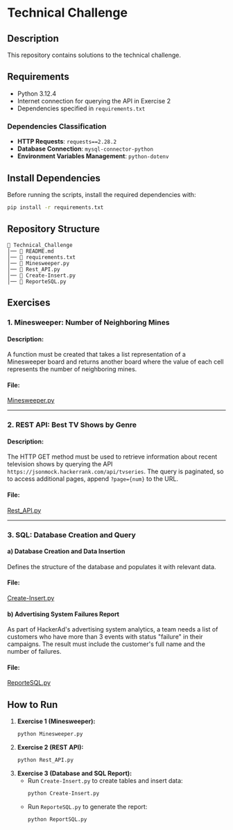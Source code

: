 # Technical Challenge

## Description
This repository contains solutions to the technical challenge. 

## Requirements
- Python 3.12.4
- Internet connection for querying the API in Exercise 2
- Dependencies specified in `requirements.txt`

### Dependencies Classification
- **HTTP Requests**: `requests==2.28.2`
- **Database Connection**: `mysql-connector-python`
- **Environment Variables Management**: `python-dotenv`

## Install Dependencies
Before running the scripts, install the required dependencies with:
```bash
pip install -r requirements.txt
```

## Repository Structure
```
📂 Technical_Challenge
│── 📝 README.md
│── 📄 requirements.txt
│── 📄 Minesweeper.py
│── 📄 Rest_API.py
│── 📄 Create-Insert.py
│── 📄 ReporteSQL.py
```

## Exercises

### 1. Minesweeper: Number of Neighboring Mines
#### Description:
A function must be created that takes a list representation of a Minesweeper board and returns another board where the value of each cell represents the number of neighboring mines.

#### File:
[Minesweeper.py](Minesweeper.py)

---

### 2. REST API: Best TV Shows by Genre
#### Description:
The HTTP GET method must be used to retrieve information about recent television shows by querying the API `https://jsonmock.hackerrank.com/api/tvseries`. The query is paginated, so to access additional pages, append `?page={num}` to the URL.

#### File:
[Rest_API.py](Rest_API.py)

---

### 3. SQL: Database Creation and Query
#### a) Database Creation and Data Insertion
Defines the structure of the database and populates it with relevant data.

#### File:
[Create-Insert.py](Create-Insert.py)

#### b) Advertising System Failures Report
As part of HackerAd's advertising system analytics, a team needs a list of customers who have more than 3 events with status "failure" in their campaigns. The result must include the customer's full name and the number of failures.

#### File:
[ReporteSQL.py](ReporteSQL.py)

## How to Run
1. **Exercise 1 (Minesweeper):**
   ```bash
   python Minesweeper.py
   ```
2. **Exercise 2 (REST API):**
   ```bash
   python Rest_API.py
   ```
3. **Exercise 3 (Database and SQL Report):**
   - Run `Create-Insert.py` to create tables and insert data:
     ```bash
     python Create-Insert.py
     ```
   - Run `ReporteSQL.py` to generate the report:
     ```bash
     python ReportSQL.py
     ```
